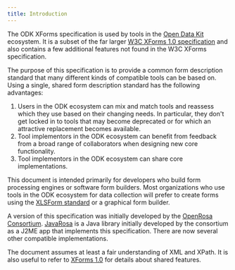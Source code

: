 ```yaml
---
title: Introduction
---
```


The ODK XForms specification is used by tools in the [Open Data Kit](https://opendatakit.org) ecosystem. It is a subset of the far larger [W3C XForms 1.0 specification](http://www.w3.org/TR/xforms/) and also contains a few additional features not found in the W3C XForms specification.

The purpose of this specification is to provide a common form description standard that many different kinds of compatible tools can be based on. Using a single, shared form description standard has the following advantages:
1. Users in the ODK ecosystem can mix and match tools and reassess which they use based on their changing needs. In particular, they don't get locked in to tools that may become deprecated or for which an attractive replacement becomes available.
1. Tool implementors in the ODK ecosystem can benefit from feedback from a broad range of collaborators when designing new core functionality.
1. Tool implementors in the ODK ecosystem can share core implementations.

This document is intended primarily for developers who build form processing engines or software form builders. Most organizations who use tools in the ODK ecosystem for data collection will prefer to create forms using the [XLSForm standard](http://xlsform.org/) or a graphical form builder.

A version of this specification was initially developed by the [OpenRosa Consortium](https://bitbucket.org/javarosa/javarosa/wiki/OpenRosaAPI). [JavaRosa](https://bitbucket.org/javarosa/javarosa/wiki/Home) is a Java library initially developed by the consortium as a J2ME app that implements this specification. There are now several other compatible implementations.

The document assumes at least a fair understanding of XML and XPath. It is also useful to refer to [XForms 1.0](http://www.w3.org/TR/2003/REC-xforms-20031014/) for details about shared features.
